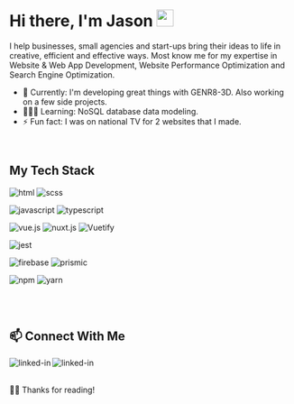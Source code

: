 # Hi there, I'm Jason <img src="https://raw.githubusercontent.com/iampavangandhi/iampavangandhi/master/gifs/Hi.gif" width="30px">


I help businesses, small agencies and start-ups bring their ideas to life in creative, efficient and effective ways. Most know me for my expertise in Website & Web App Development, Website Performance Optimization and Search Engine Optimization.<br>

- 🔭 Currently: I'm developing great things with GENR8-3D. Also working on a few side projects.
- 👨🏾‍💻 Learning: NoSQL database data modeling.
- ⚡ Fun fact: I was on national TV for 2 websites that I made.

<br>

## My Tech Stack
<img alt="html" src="https://img.shields.io/badge/HTML5-E34F26?style=for-the-badge&logo=html5&logoColor=white" /> <img alt="scss" src="https://img.shields.io/badge/SCSS-CC6699?style=for-the-badge&logo=sass&logoColor=white" /> 

<img alt="javascript" src="https://img.shields.io/badge/JavaScript-F7DF1E?style=for-the-badge&logo=javascript&logoColor=000" /> <img alt="typescript" src="https://img.shields.io/badge/Typescript-007acc?style=for-the-badge&logo=typescript&logoColor=fff" /> 

<img alt="vue.js" src="https://img.shields.io/badge/Vue.js-35495E?style=for-the-badge&logo=vue.js&logoColor=4FC08D" /> <img alt="nuxt.js" src="https://img.shields.io/badge/nuxt.js-35495e?style=for-the-badge&logo=nuxtdotjs&logoColor=41b883" /> <img alt="Vuetify" src="https://img.shields.io/badge/Vuefify-1867c0?style=for-the-badge&logo=vuetify&logoColor=fff" /> 

<img alt="jest" src="https://img.shields.io/badge/jest-df162b?style=for-the-badge&logo=jest&logoColor=white" />

<img alt="firebase" src="https://img.shields.io/badge/firebase-black?style=for-the-badge&logo=firebase&logoColor=ffca28" /> <img alt="prismic" src="https://img.shields.io/badge/prismic-black?style=for-the-badge&logo=prismic&logoColor=pink" /> 

<img alt="npm" src="https://img.shields.io/badge/NPM-CC3534?style=for-the-badge&logo=npm&logoColor=white" /> <img alt="yarn" src="https://img.shields.io/badge/Yarn-2188b6?style=for-the-badge&logo=yarn&logoColor=white" />



<br>
<br>

## 📫 Connect With Me 
[<img align="left" alt="linked-in" src="https://img.shields.io/badge/linkedin-%230077B5.svg?&style=for-the-badge&logo=linkedin&logoColor=white" />](https://www.linkedin.com/in/devjasonclarke/) 
[<img align="left" alt="linked-in" src="https://img.shields.io/badge/DevJasonClarke.com-%230077B5.svg?style=for-the-badge&logo=🌐&logoColor=000" />](https://www.devjasonclarke.com/)

<br>
<br>
 
🙏🏾 Thanks for reading!
